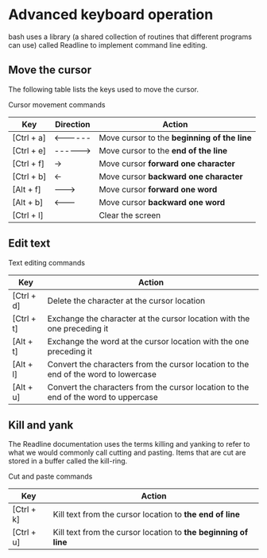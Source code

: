 # Advanced keyboard operation

bash uses a library (a shared collection of routines that different programs can use) called Readline to implement command line editing.

## Move the cursor

The following table lists the keys used to move the cursor.

Cursor movement commands

| Key        | Direction | Action                                       |
| ---------- | --------- | -------------------------------------------- |
| [Ctrl + a] | <------   | Move cursor to the **beginning of the line** |
| [Ctrl + e] |   ------> | Move cursor to the **end of the line**       |
| [Ctrl + f] |        -> | Move cursor **forward one character**        |
| [Ctrl + b] | <-        | Move cursor **backward one character**       |
| [Alt + f]  |      ---> | Move cursor **forward one word**             |
| [Alt + b]  | <---      | Move cursor **backward one word**            |
| [Ctrl + l] |           | Clear the screen                             |

## Edit text

Text editing commands

| Key        | Action                                                                              |
| ---------- | ----------------------------------------------------------------------------------- |
| [Ctrl + d] | Delete the character at the cursor location                                         |
| [Ctrl + t] | Exchange the character at the cursor location with the one preceding it             |
| [Alt + t]  | Exchange the word at the cursor location with the one preceding it                  |
| [Alt + l]  | Convert the characters from the cursor location to the end of the word to lowercase |
| [Alt + u]  | Convert the characters from the cursor location to the end of the word to uppercase |

## Kill and yank

The Readline documentation uses the terms killing and yanking to refer to what we would commonly call cutting and pasting. Items that are cut are stored in a buffer called the kill-ring.

Cut and paste commands

| Key        | Action                                                          |
| ---------- | --------------------------------------------------------------- |
| [Ctrl + k] | Kill text from the cursor location to **the end of line**       |
| [Ctrl + u] | Kill text from the cursor location to **the beginning of line** |
